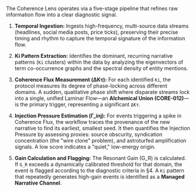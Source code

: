 The Coherence Lens operates via a five-stage pipeline that refines raw information flow into a clear diagnostic signal.

1.  **Temporal Ingestion:** Ingests high-frequency, multi-source data streams (headlines, social media posts, price ticks), preserving their precise timing and rhythm to capture the temporal signature of the information flow.

2.  **Ki Pattern Extraction:** Identifies the dominant, recurring narrative patterns (`Ki` clusters) within the data by analyzing the eigenvectors of term co-occurrence graphs and the spectral density of entity mentions.

3.  **Coherence Flux Measurement (ΔKτ):** For each identified `Ki`, the protocol measures its degree of phase-locking across different domains. A sudden, qualitative phase shift where disparate streams lock into a single, unified Laminar Flow—an **Alchemical Union (CORE-012)**—is the primary trigger, representing a significant `ΔKτ`.

4.  **Injection Pressure Estimation (Γ_inj):** For events triggering a spike in Coherence Flux, the workflow traces the provenance of the new narrative to find its earliest, smallest seed. It then quantifies the Injection Pressure by assessing proxies: source obscurity, syndication concentration (the "wire clone" problem), and astroturfed amplification signals. A low score indicates a "quiet," low-energy origin.

5.  **Gain Calculation and Flagging:** The Resonant Gain (G_R) is calculated. If `G_R` exceeds a dynamically calibrated threshold for that domain, the event is flagged according to the diagnostic criteria in §4. A `Ki` pattern that repeatedly generates high-gain events is identified as a **Managed Narrative Channel**.
